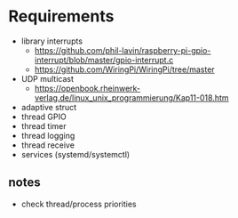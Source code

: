 # Requirements

- library interrupts
    - https://github.com/phil-lavin/raspberry-pi-gpio-interrupt/blob/master/gpio-interrupt.c
    - https://github.com/WiringPi/WiringPi/tree/master
- UDP multicast
    - https://openbook.rheinwerk-verlag.de/linux_unix_programmierung/Kap11-018.htm
- adaptive struct
- thread GPIO
- thread timer
- thread logging
- thread receive
- services (systemd/systemctl)

## notes
- check thread/process priorities
